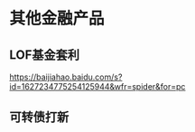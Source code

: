# 其他金融产品

## LOF基金套利

https://baijiahao.baidu.com/s?id=1627234775254125944&wfr=spider&for=pc



## 可转债打新



